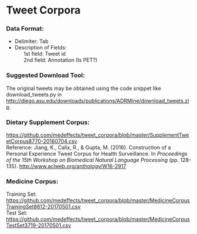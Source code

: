# Tweet Corpora

### Data Format:
<ul>
  <li>Delimiter: Tab</li>
  <li>Description of Fields:<br />
  &nbsp;&nbsp;&nbsp;&nbsp;&nbsp; 1st field: Tweet id<br />
  &nbsp;&nbsp;&nbsp;&nbsp;&nbsp; 2nd field: Annotation (Is PET?)<br />
  </li>
</ul>

### <h3>Suggested Download Tool:
The original tweets may be obtained using the code snippet like download_tweets.py in http://diego.asu.edu/downloads/publications/ADRMine/download_tweets.zip.

### Dietary Supplement Corpus:
https://github.com/medeffects/tweet_corpora/blob/master/SupplementTweetCorpus8770-20160704.csv<br />
Reference: Jiang, K., Calix, R., & Gupta, M. (2016). Construction of a Personal Experience Tweet Corpus for Health Surveillance. In *Proceedings of the 15th Workshop on Biomedical Natural Language Processing* (pp. 128-135). http://www.aclweb.org/anthology/W16-2917

### Medicine Corpus:
Training Set: https://github.com/medeffects/tweet_corpora/blob/master/MedicineCorpusTrainingSet8612-20170501.csv<br />
Test Set: https://github.com/medeffects/tweet_corpora/blob/master/MedicineCorpusTestSet3719-20170501.csv


